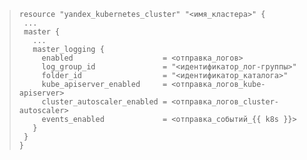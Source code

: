 >```hcl
>resource "yandex_kubernetes_cluster" "<имя_кластера>" {
>  ...
>  master {
>    ...
>    master_logging {
>      enabled                    = <отправка_логов>
>      log_group_id               = "<идентификатор_лог-группы>"
>      folder_id                  = "<идентификатор_каталога>"
>      kube_apiserver_enabled     = <отправка_логов_kube-apiserver>
>      cluster_autoscaler_enabled = <отправка_логов_cluster-autoscaler>
>      events_enabled             = <отправка_событий_{{ k8s }}>
>    }
>  }
>}
>```
